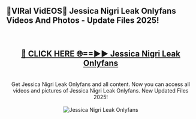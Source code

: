 <h2>🔴VIRal VidEOS🔴 Jessica Nigri Leak Onlyfans Videos And Photos - Update Files 2025!</h2>
<br>
<div align="center">
<h2><a href="https://virallinks.top/odZfE0" rel="nofollow">🔴 CLICK HERE 🌐==►► Jessica Nigri Leak Onlyfans</a></h2>
<br>
Get Jessica Nigri Leak Onlyfans and all content. Now you can access all videos and pictures of Jessica Nigri Leak Onlyfans. New Updated Files 2025!
<br>
<br>
<a href="https://virallinks.top/odZfE0" rel="nofollow" data-target="animated-image.originalLink"><img src="https://i.imgur.com/dJHk4Zq.gif)" alt="Jessica Nigri Leak Onlyfans" style="max-width: 100%; display: inline-block;" data-target="animated-image.originalImage"></a>
</div>
<br>
